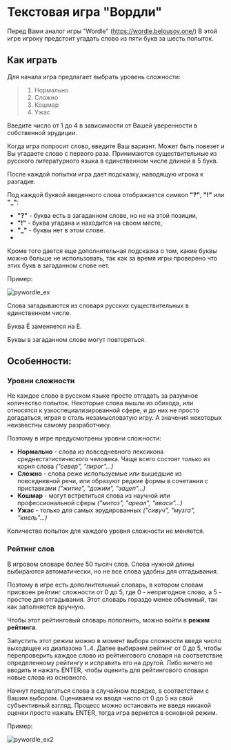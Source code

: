 # Текстовая игра "Вордли"

Перед Вами аналог игры "Wordle" (https://wordle.belousov.one/)
В этой игре игроку предстоит угадать слово из пяти букв за шесть попыток.

## Как играть

Для начала игра предлагает выбрать уровень сложности:

>1. Нормально
>2. Сложно
>3. Кошмар
>4. Ужас


Введите число от 1 до 4 в зависимости от Вашей уверенности в собственной эрудиции.


Когда игра попросит слово, введите Ваш вариант. Может быть повезет и Вы угадаете слово с первого раза. Принимаются существительные из русского литературного языка в единственном числе длиной в 5 букв.


После каждой попытки игра дает подсказку, наводящую игрока к разгадке.

Под каждой буквой введенного слова отображается символ __"?"__, __"!"__ или __"_"__:
- __"?"__ - буква есть в загаданном слове, но не на этой позиции,
- __"!"__ - буква угадана и находится на своем месте,
- __"_"__ - буквы нет в этом слове.
- 
Кроме того дается еще дополнительная подсказка о том, какие буквы можно больше не использовать, так как за время игры проверено что этих букв в загаданном слове нет.

Пример:

![pywordle_ex](https://github.com/PyDevIll/pyWordle/assets/169006885/e477f0a9-0b2b-46a6-9f34-525676ef656f)

Слова загадываются из словаря русских существительных в единственном числе.

Буква Ё заменяется на Е.

Буквы в загаданном слове могут повторяться.



## Особенности:

### Уровни сложности

Не каждое слово в русском языке просто отгадать за разумное количество попыток. Некоторые слова вышли из обихода, или относятся к узкоспециализированной сфере, и до них не просто догадаться, играя в столь незамысловатую игру. А значения некоторых неизвестны самому разработчику.

Поэтому в игре предусмотрены уровни сложности:
 - __Нормально__ - слова из повседневного лексикона среднестатистического человека. Чаще всего состоят только из корня слова _("север", "пирог"...)_
 - __Сложно__ - слова реже используемые или вышедшие из повседневной речи, или образуют редкие формы в сочетании с приставками _("житие", "дожим", "зацеп"...)_
 - __Кошмар__ - могут встретиться слова из научной или профессиональной сферы _("митоз", "ареал", "иваси"...)_
 - __Ужас__ - только для самых эрудированных _("сивуч", "музга", "кнель"...)_

Количество попыток для каждого уровня сложности не меняется.

### Рейтинг слов

В игровом словаре более 50 тысяч слов. Слова нужной длины выбираются автоматически, но не все слова удобны для отгадывания.

Поэтому в игре есть дополнительный словарь, в котором словам присвоен рейтинг сложности от 0 до 5, где 0 - непригодное слово, а 5 - простое для отгадывания.
Этот словарь гораздо менее объемный, так как заполняется вручную.

Чтобы этот рейтинговый словарь пополнить, можно войти в __режим рейтинга__.

Запустить этот режим можно в момент выбора сложности введя число выходящее из диапазона 1..4. Далее выбираем рейтинг от 0 до 5, чтобы перепроверить каждое слово из рейтингового словаря на соответствие определенному рейтингу и исправить его на другой.
Либо ничего не вводить и нажать ENTER, чтобы оценить для рейтингового словаря новые слова из основного.

Начнут предлагаться слова в случайном порядке, в соответствии с Вашим выбором. Оцениваем их вводя число от 0 до 5 на свой субъективный взгляд. Процесс можно остановить не введя никакой оценки просто нажать ENTER, тогда игра вернется в основной режим.

Пример:

![pywordle_ex2](https://github.com/PyDevIll/pyWordle/assets/169006885/b203627b-f383-45ef-a4d0-1334664ffe52)



